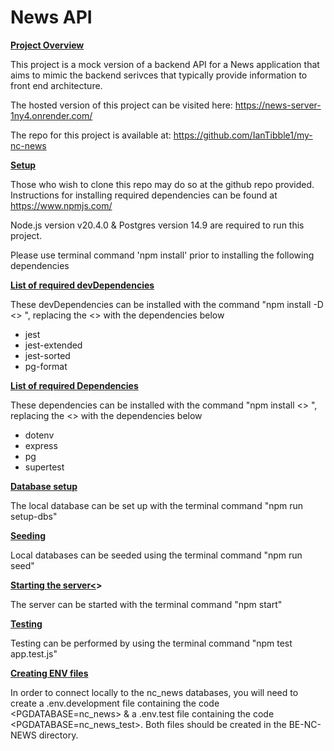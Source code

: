 # News API

**<u>Project Overview</u>**

This project is a mock version of a backend API for a News application that aims to mimic the backend serivces that typically provide information
to front end architecture.

The hosted version of this project can be visited here: https://news-server-1ny4.onrender.com/

The repo for this project is available at: https://github.com/IanTibble1/my-nc-news

**<u>Setup</u>**

Those who wish to clone this repo may do so at the github repo provided. Instructions for installing required dependencies
can be found at https://www.npmjs.com/

Node.js version v20.4.0 & Postgres version 14.9 are required to run this project.

Please use terminal command 'npm install' prior to installing the following dependencies

**<u>List of required devDependencies</u>**

These devDependencies can be installed with the command "npm install -D <> ", replacing the <> with the dependencies below

- jest
- jest-extended
- jest-sorted
- pg-format

**<u>List of required Dependencies</u>**

These dependencies can be installed with the command "npm install <> ", replacing the <> with the dependencies below

- dotenv
- express
- pg
- supertest

**<u>Database setup</u>**

The local database can be set up with the terminal command "npm run setup-dbs"

**<u>Seeding</u>**

Local databases can be seeded using the terminal command "npm run seed"

**<u>Starting the server<</u>>**

The server can be started with the terminal command "npm start"

**<u>Testing</u>**

Testing can be performed by using the terminal command "npm test app.test.js"

**<u>Creating ENV files</u>**

In order to connect locally to the nc_news databases, you will need to create a .env.development file containing the code <PGDATABASE=nc_news> &
a .env.test file containing the code <PGDATABASE=nc_news_test>. Both files should be created in the BE-NC-NEWS directory.
